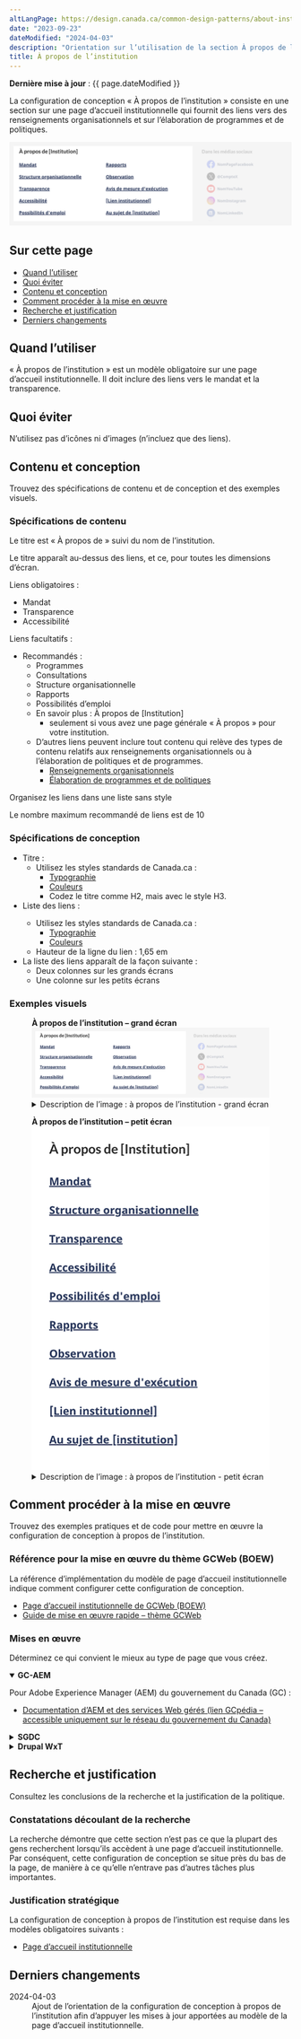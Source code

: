 ```yaml
---
altLangPage: https://design.canada.ca/common-design-patterns/about-institution.html
date: "2023-09-23"
dateModified: "2024-04-03"
description: "Orientation sur l’utilisation de la section À propos de l’institution sur les pages d’accueil institutionnelles. La configuration de conception À propos de l’institution fournit des liens vers le contenu d’une institution."
title: À propos de l’institution
---
```

<p><strong>Dernière mise à jour</strong>&nbsp;: {{ page.dateModified }}</p>
<p>La configuration de conception &laquo;&nbsp;À propos de l’institution&nbsp;&raquo; consiste en une section sur une page d’accueil institutionnelle qui fournit des liens vers des renseignements organisationnels et sur l’élaboration de programmes et de politiques.</p>
<div class="pattern-demo mrgn-tp-lg mrgn-bttm-xl"><img src="/images/about-institution-mask-fr.png" class="img-responsive" alt="" /></div>
<section>
  <h2>Sur cette page</h2>
  <ul>
    <li><a href="#utiliser">Quand l’utiliser</a></li>
    <li><a href="#eviter">Quoi éviter</a></li>
    <li><a href="#contenu">Contenu et conception</a></li>
    <li><a href="#œuvre">Comment procéder à la mise en œuvre</a></li>
    <li><a href="#recherche">Recherche et justification</a></li>
    <li><a href="#changements">Derniers changements</a></li>
  </ul>
</section>
<section id="utiliser">
  <h2>Quand l’utiliser</h2>
  <p>&laquo;&nbsp;À propos de l’institution&nbsp;&raquo; est un modèle obligatoire sur une page d’accueil institutionnelle. Il doit inclure des liens vers le mandat et la transparence.</p>
</section>
<section id="eviter">
  <h2>Quoi éviter</h2>
  <p>N’utilisez pas d’icônes ni d’images (n’incluez que des liens).</p>
</section>
<section id="contenu">
  <h2>Contenu et conception</h2>
  <p>Trouvez des spécifications de contenu et de conception et des exemples visuels.</p>
  <h3>Spécifications de contenu</h3>
    <p>Le titre est &laquo;&nbsp;À propos de&nbsp;&raquo; suivi du nom de l’institution.</p>
    <p>Le titre apparaît au-dessus des liens, et ce, pour toutes les dimensions d’écran.</p>
    <p>Liens obligatoires&nbsp;:</p>
      <ul>
        <li>Mandat</li>
        <li>Transparence</li>
        <li>Accessibilité</li>
      </ul>
    </li>
    <p>Liens facultatifs&nbsp;:</p>
      <ul>
        <li>Recommandés&nbsp;:
          <ul>
            <li>Programmes</li>
            <li>Consultations</li>
            <li>Structure organisationnelle</li>
            <li>Rapports</li>
            <li>Possibilités d’emploi</li>
            <li>En savoir plus&nbsp;: À propos de [Institution]
              <ul>
                <li>seulement si vous avez une page générale &laquo;&nbsp;À propos&nbsp;&raquo;  pour votre institution.</li>
              </ul>
            </li>
            <li>D’autres liens peuvent inclure tout contenu qui relève des types de contenu relatifs aux renseignements organisationnels ou à l’élaboration de politiques et de programmes.
              <ul>
                <li><a href="https://conception.canada.ca/architecture/organiser-contenu.html#organisation">Renseignements organisationnels</a></li>
                <li><a href="https://conception.canada.ca/architecture/organiser-contenu.html#programmes">Élaboration de programmes et de politiques</a></li>
              </ul>
            </li>
          </ul>
        </li>
      </ul>
    </li>
    <p>Organisez les liens dans une liste sans style</p>
    <p>Le nombre maximum recommandé de liens est de 10</p>
  <h3>Spécifications de conception</h3>
  <ul>
    <li>Titre&nbsp;:
      <ul>
        <li>Utilisez les styles standards de Canada.ca&nbsp;:
          <ul>
            <li><a href="/styles/typographie.html">Typographie</a></li>
            <li><a href="/styles/couleurs.html">Couleurs</a></li>
            <li>Codez le titre comme H2, mais avec le style H3.</li>
          </ul>
        </li>
      </ul>
    </li>
    <li>Liste des liens&nbsp;:</li>
    <ul>
      <li>Utilisez les styles standards de Canada.ca&nbsp;:
        <ul>
          <li><a href="/styles/typographie.html">Typographie</a></li>
          <li><a href="/styles/couleurs.html">Couleurs</a></li>
        </ul>
      </li>
      <li>Hauteur de la ligne du lien&nbsp;: 1,65 em</li>
    </ul>
    <li>La liste des liens apparaît de la façon suivante&nbsp;:
      <ul>
        <li>Deux colonnes sur les grands écrans</li>
        <li>Une colonne sur les petits écrans</li>
      </ul>
    </li>
  </ul>
  <h3>Exemples visuels</h3>
  <div class="pattern-demo mrgn-tp-md mrgn-bttm-md">
    <figure class="mrgn-tp-md mrgn-bttm-lg">
      <figcaption><b>À propos de l’institution – grand écran</b></figcaption>
      <img src="/images/about-institution-mask-fr.png" class="img-responsive" alt="À propos de l’institution pour les grands écrans. Version texte ci-dessous&nbsp;:" />
      <details>
        <summary class="wb-toggle" data-toggle='{"print":"on"}'>Description de l’image&nbsp;: à propos de l’institution - grand écran</summary>
        <p>Les liens d’&laquo;&nbsp;À propos de l’institution&nbsp;&raquo; apparaissent dans une section avec le titre &laquo;&nbsp;À propos de [Institution]&nbsp;&raquo;. Les liens apparaissent sous forme d’une liste à puces qui s’étend sur deux colonnes. La première colonne contient les éléments suivants&nbsp;:</p>
        <ul>
          <li>Mandat</li>
          <li>Structure organisationnelle</li>
          <li>Transparence</li>
          <li>Accessibilité</li>
          <li>Possibilités d’emploi</li>
        </ul>
        <p>La deuxième colonne contient les éléments suivants :</p>
        <ul>
          <li>Rapports</li>
          <li>Conformité</li>
          <li>Notifications d’application de la loi</li>
          <li>[Lien institutionnel]</li>
          <li>En savoir plus : À propos de [institution]</li>
        </ul>
      </details>
    </figure>
  </div>
  <div class="pattern-demo mrgn-tp-md mrgn-bttm-md">
    <figure class="mrgn-tp-md mrgn-bttm-lg">
      <figcaption><b>À propos de l’institution – petit écran</b></figcaption>
      <img src="/images/about-institution-sm-fr.png" class="img-responsive" alt="À propos de l’institution pour les petits écrans. Version texte ci-dessous&nbsp;:" />
      <details>
        <summary class="wb-toggle" data-toggle='{"print":"on"}'>Description de l’image&nbsp;: à propos de l’institution - petit écran</summary>
        <p>Les liens d’&laquo;&nbsp;À propos de l’institution&nbsp;&raquo; apparaissent dans une section avec le titre &laquo;&nbsp;À propos de [Institution]&nbsp;&raquo;. La conception organise les liens sous forme d’une liste à puces&nbsp;:</p>
        <ul>
          <li>Mandat</li>
          <li>Structure organisationnelle</li>
          <li>Transparence</li>
          <li>Accessibilité</li>
          <li>Possibilités d’emploi</li>
          <li>Rapports</li>
          <li>Conformité</li>
          <li>Notifications d’application de la loi</li>
          <li>[Lien institutionnel]</li>
          <li>En savoir plus : À propos de [Institution]</li>
        </ul>
      </details>
    </figure>
  </div>
</section>
<section id="œuvre">
  <h2>Comment procéder à la mise en œuvre</h2>
  <p>Trouvez des exemples pratiques et de code pour mettre en œuvre la configuration de conception à propos de l’institution.</p>
  <h3>Référence pour la mise en œuvre du thème GCWeb (BOEW)</h3>
  <p>La référence d’implémentation du modèle de page d’accueil institutionnelle indique comment configurer cette configuration de conception.</p>
  <ul>
    <li><a href="https://wet-boew.github.io/GCWeb/templates/institutional/institution-landing-fr.html">Page d’accueil institutionnelle de GCWeb (BOEW)</a></li>
    <li><a href="https://wet-boew.github.io/GCWeb/docs/implementing-fr.html">Guide de mise en œuvre rapide – thème GCWeb</a></li>
  </ul>
  <h3>Mises en œuvre</h3>
  <p>Déterminez ce qui convient le mieux au type de page que vous créez.</p>
  <div class="row">
    <div class="col-md-8">
      <div class="wb-tabs mrgn-tp-lg">
        <div class="tabpanels">
          <details id="004" open="open">
            <summary><strong>GC-AEM</strong></summary>
            <p class="mrgn-tp-lg">Pour Adobe Experience Manager (AEM) du gouvernement du Canada (GC)&nbsp;:</p>
            <ul>
              <li><a href="https://www.gcpedia.gc.ca/wiki/Documentation_d%27AEM_sp%C3%A9cifique_au_GC_6.5">Documentation d’AEM et des services Web gérés (lien GCpédia – accessible uniquement sur le réseau du gouvernement du Canada)</a></li>
            </ul>
          </details>
          <details id="005">
            <summary><strong>SGDC</strong></summary>
            <p class="mrgn-tp-lg">Pour la Solution de gabarits à déploiement centralisé (SGDC)&nbsp;:</p>
            <ul>
              <li><a href="https://cenw-wscoe.github.io/sgdc-cdts/docs/index-fr.html">Documentation de la SGDC</a></li>
            </ul>
          </details>
          <details id="006">
            <summary><strong>Drupal WxT</strong></summary>
            <p class="mrgn-tp-lg">Pour Drupal WxT&nbsp;:</p>
            <ul>
              <li><a href="https://drupalwxt.github.io">Documentation de Drupal WxT (en anglais seulement)</a></li>
            </ul>
          </details>
        </div>
      </div>
    </div>
  </div>
</section>
<section id="recherche">
  <h2>Recherche et justification</h2>
  <p>Consultez les conclusions de la recherche et la justification de la politique.</p>
  <h3>Constatations découlant de la recherche</h3>
  <p>La recherche démontre que cette section n’est pas ce que la plupart des gens recherchent lorsqu’ils accèdent à une page d’accueil institutionnelle. Par conséquent, cette configuration de conception se situe près du bas de la page, de manière à ce qu’elle n’entrave pas d’autres tâches plus importantes.</p>
  <h3>Justification stratégique</h3>
  <p>La configuration de conception à propos de l’institution est requise dans les modèles obligatoires suivants :</p>
  <ul>
    <li><a href="/modeles-obligatoire/pages-profil-institutionnel.html">Page d’accueil institutionnelle</a></li>
  </ul>
</section>
<section id="changements">
  <h2>Derniers changements</h2>
  <dl class="dl-horizontal">
    <dt>
      <time datetime="2024-04-03" class="link-muted">2024-04-03</time>
    </dt>
    <dd>Ajout de l’orientation de la configuration de conception à propos de l’institution afin d’appuyer les mises à jour apportées au modèle de la page d’accueil institutionnelle.</dd>
  </dl>
</section>
